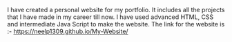 I have created a personal website for my portfolio. It includes all the projects that I have made in my career till now. 
I have used advanced HTML, CSS and intermediate Java Script to make the website. 
The link for the website is :- https://neelp1309.github.io/My-Website/

